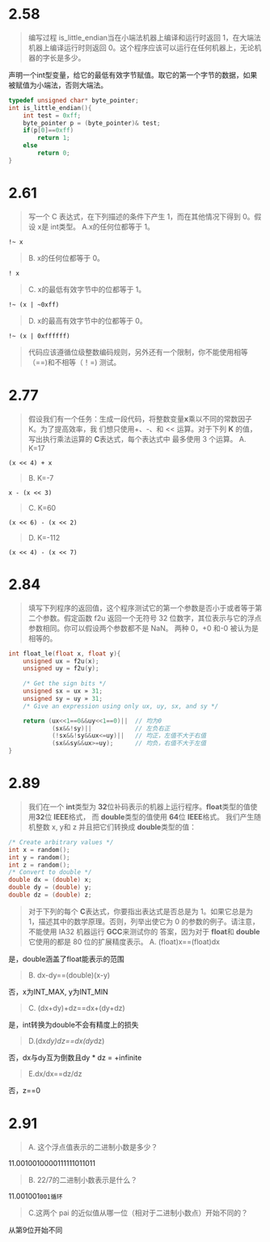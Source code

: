 # 2.58 
> 编写过程 is_little_endian当在小端法机器上编译和运行时返回 1，在大端法机器上编译运行时则返回 0。这个程序应该可以运行在任何机器上，无论机器的字长是多少。

声明一个int型变量，给它的最低有效字节赋值。取它的第一个字节的数据，如果被赋值为小端法，否则大端法。
```c
typedef unsigned char* byte_pointer;
int is_little_endian(){
    int test = 0xff;
    byte_pointer p = (byte_pointer)& test;
    if(p[0]==0xff)
        return 1;
    else
        return 0;    
}
```
# 2.61
> 写一个 C 表达式，在下列描述的条件下产生 1，而在其他情况下得到 0。假设 x是 int类型。 
> A.x的任何位都等于 1。 

`!~ x`
> B. x的任何位都等于 0。 

`! x`
> C. x的最低有效字节中的位都等于 1。 

`!~ (x | ~0xff)`
> D. x的最高有效字节中的位都等于 0。 

`!~ (x | 0xffffff)`
> 代码应该遵循位级整数编码规则，另外还有一个限制，你不能使用相等（==)和不相等（！=) 测试。


# 2.77
> 假设我们有一个任务：生成一段代码，将整数变量**x**乘以不同的常数因子 K。为了提高效率，我 们想只使用+、-、和 << 运算。对于下列 **K** 的值，写出执行乘法运算的 **C**表达式，每个表达式中 最多使用 3 个运算。
> A. K=17
<!--SR:!2024-04-15,15,270!2024-04-16,16,270!2024-04-13,13,270-->

`(x << 4) + x`
> B. K=-7 

`x - (x << 3)`
> C. K=60 

`(x << 6) - (x << 2)`
> D. K=-112

`(x << 4) - (x << 7)`
# 2.84
> 填写下列程序的返回值，这个程序测试它的第一个参数是否小于或者等于第二个参数。假定函数 f2u 返回一个无符号 32 位数字，其位表示与它的浮点参数相同。你可以假设两个参数都不是 NaN。 两种 0，+0 和-0 被认为是相等的。 

```c
int float_le(float x, float y){ 
    unsigned ux = f2u(x); 
    unsigned uy = f2u(y); 
    
    /* Get the sign bits */ 
    unsigned sx = ux » 31; 
    unsigned sy = uy » 31; 
    /* Give an expression using only ux, uy, sx, and sy */

    return (ux<<1==0&&uy<<1==0)||  // 均为0
            (sx&&!sy)||            // 左负右正
            (!sx&&!sy&&ux<=uy)||   // 均正，左值不大于右值
            (sx&&sy&&ux>=uy);      // 均负，右值不大于左值
}
```
# 2.89
> 我们在一个 **int**类型为 **32**位补码表示的机器上运行程序。**float**类型的值使用**32**位 **IEEE**格式， 而 **double**类型的值使用 **64**位 **IEEE**格式。
> 我们产生随机整数 x, y和 z 并且把它们转换成 **double**类型的值：
<!--SR:!2024-04-12,12,270!2024-04-14,14,270!2024-04-15,15,270!2024-04-16,16,270!2024-04-13,13,270!2024-04-12,12,270!2024-04-14,14,270!2024-04-15,15,270!2024-04-16,16,270!2024-04-13,13,270-->

```c
/* Create arbitrary values */ 
int x = random(); 
int y = random(); 
int z = random(); 
/* Convert to double */ 
double dx = (double) x; 
double dy = (double) y; 
double dz = (double) z; 
```
> 对于下列的每个 **C**表达式，你要指出表达式是否总是为 1。如果它总是为 1，描述其中的数学原理。否则，列举出使它为 0 的参数的例子。请注意，不能使用 IA32 机器运行 **GCC**来测试你的 答案，因为对于 **float**和 **double**它使用的都是 80 位的扩展精度表示。
> A. (float)x==(float)dx
<!--SR:!2024-04-12,12,270!2024-04-14,14,270!2024-04-15,15,270!2024-04-16,16,270--> 

是，double涵盖了float能表示的范围
> B. dx-dy==(double)(x-y) 

否，x为INT_MAX, y为INT_MIN
> C. (dx+dy)+dz==dx+(dy+dz) 

是，int转换为double不会有精度上的损失
> D.(dx*dy)*dz==dx*(dy*dz) 

否，dx与dy互为倒数且dy * dz = +infinite
> E.dx/dx==dz/dz

否，z==0
# 2.91
> A. 这个浮点值表示的二进制小数是多少？

11.0010010000111111011011
> B. 22/7的二进制小数表示是什么？ 

11.001001`001循环`
> C.这两个 pai 的近似值从哪一位（相对于二进制小数点）开始不同的？

从第9位开始不同
